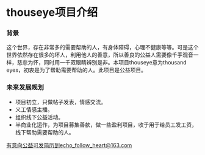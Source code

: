 # thouseye项目介绍

### 背景
这个世界，存在非常多的需要帮助的人，有身体障碍，心理不健康等等。可是这个世界依然存在很多的坏人，利用他人的善意，所以善良的公益人需要像千手观音一样，慈悲为怀，同时用一千双眼睛辨别是非。本项目thouseye意为thousand eyes，初衷是为了帮助需要帮助的人。此项目是公益项目。

### 未来发展规划

- 项目初立，只做帖子发表，情感交流。
- 义工情感主播。
- 组织线下公益活动。
- 半商业化运作，为项目募集善款，做一些盈利项目，收于用于给员工发工资，线下帮助需要帮助的人。

有意向公益可发简历到echo_follow_heart@163.com